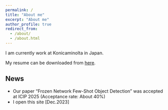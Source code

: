 ```yaml
---
permalink: /
title: "About me"
excerpt: "About me"
author_profile: true
redirect_from: 
  - /about/
  - /about.html
---
```


I am currently work at Konicaminolta in Japan.

My resume can be downloaded from [here](./resume.pdf).

## News
- Our paper “Frozen Network Few-Shot Object Detection” was accepted at ICIP 2025 (Acceptance rate: About 40%)
- I open this site [Dec.2023]
